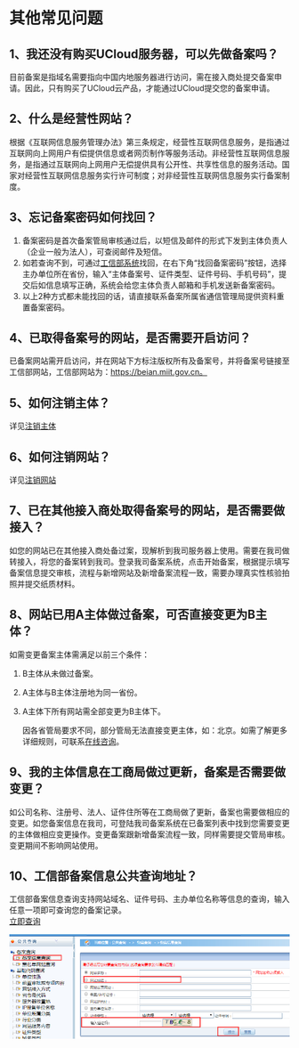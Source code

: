 

# 其他常见问题

## 1、我还没有购买UCloud服务器，可以先做备案吗？

目前备案是指域名需要指向中国内地服务器进行访问，需在接入商处提交备案申请。因此，只有购买了UCloud云产品，才能通过UCloud提交您的备案申请。  

## 2、什么是经营性网站？

根据《互联网信息服务管理办法》第三条规定，经营性互联网信息服务，是指通过互联网向上网用户有偿提供信息或者网页制作等服务活动。非经营性互联网信息服务，是指通过互联网向上网用户无偿提供具有公开性、共享性信息的服务活动。国家对经营性互联网信息服务实行许可制度；对非经营性互联网信息服务实行备案制度。

## 3、忘记备案密码如何找回？

1. 备案密码是首次备案管局审核通过后，以短信及邮件的形式下发到主体负责人（企业一般为法人），可查阅邮件及短信。
2. 如若查询不到，可通过[工信部系统](https://beian.miit.gov.cn)找回，在右下角“找回备案密码”按钮，选择主办单位所在省份，输入“主体备案号、证件类型、证件号码、手机号码”，提交后如信息填写正确，系统会给您主体负责人邮箱和手机发送新备案密码。
3. 以上2种方式都未能找回的话，请直接联系备案所属省通信管理局提供资料重置备案密码。  

## 4、已取得备案号的网站，是否需要开启访问？

已备案网站需开启访问，并在网站下方标注版权所有及备案号，并将备案号链接至工信部网站，工信部网站为：https://beian.miit.gov.cn。 

## 5、如何注销主体？

详见[注销主体](https://docs.ucloud.cn/beian1/guidance/guidance4)

## 6、如何注销网站？

详见[注销网站](https://docs.ucloud.cn/beian1/guidance/guidance5)

## 7、已在其他接入商处取得备案号的网站，是否需要做接入？

如您的网站已在其他接入商处备过案，现解析到我司服务器上使用。需要在我司做转接入，将您的备案转到我司。登录我司备案系统，点击开始备案，根据提示填写备案信息提交审核，流程与新增网站及新增备案流程一致，需要办理真实性核验拍照并提交纸质材料。  

## 8、网站已用A主体做过备案，可否直接变更为B主体？

如需变更备案主体需满足以前三个条件：  

1. B主体从未做过备案。  

2. A主体与B主体注册地为同一省份。  

3. A主体下所有网站需全部变更为B主体下。  
   
   因各省管局要求不同，部分管局无法直接变更主体，如：北京。如需了解更多详细规则，可联系[在线咨询](https://spt.ucloud.cn/30002)。

## 9、我的主体信息在工商局做过更新，备案是否需要做变更？

如公司名称、注册号、法人、证件住所等在工商局做了更新，备案也需要做相应的变更。如您备案信息在我司，可登陆我司备案系统在已备案列表中找到您需要变更的主体做相应变更操作。变更备案跟新增备案流程一致，同样需要提交管局审核。变更期间不影响网站使用。

## 10、工信部备案信息公共查询地址？

工信部备案信息查询支持网站域名、证件号码、主办单位名称等信息的查询，输入任意一项即可查询您的备案记录。  
[立即查询](https://beian.miit.gov.cn)


![](/images/problem/公共查询.png)
